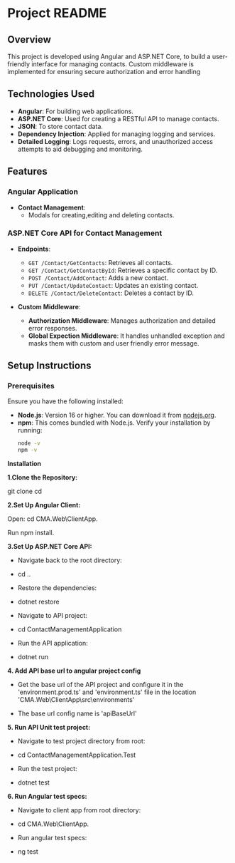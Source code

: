 
# Project README

## Overview
This project is developed using Angular and ASP.NET Core, to build a user-friendly interface for managing contacts. Custom middleware is implemented for ensuring secure authorization and error handling

## Technologies Used
- **Angular**: For building web applications.
- **ASP.NET Core**: Used for creating a RESTful API to manage contacts.
- **JSON**: To store contact data.
- **Dependency Injection**: Applied for managing logging and services.
- **Detailed Logging**: Logs requests, errors, and unauthorized access attempts to aid debugging and monitoring.

## Features

### Angular Application
- **Contact Management**:
  - Modals for creating,editing and deleting contacts.

### ASP.NET Core API for Contact Management
- **Endpoints**:
  - `GET /Contact/GetContacts`: Retrieves all contacts.
  - `GET /Contact/GetContactById`: Retrieves a specific contact by ID.
  - `POST /Contact/AddContact`: Adds a new contact.
  - `PUT /Contact/UpdateContact`: Updates an existing contact.
  - `DELETE /Contact/DeleteContact`: Deletes a contact by ID.

- **Custom Middleware**:
  - **Authorization Middleware**: Manages authorization and detailed error responses.
  - **Global Expection Middleware**:  It handles unhandled exception and masks them with custom and user friendly error message.

## Setup Instructions

### Prerequisites

Ensure you have the following installed:

- **Node.js**: Version 16 or higher. You can download it from [nodejs.org](https://nodejs.org/).
- **npm**: This comes bundled with Node.js. Verify your installation by running:
  ```bash
  node -v
  npm -v

**Installation**

**1.Clone the Repository:**

git clone <repository-url>
cd <repository-folder>

**2.Set Up Angular Client:**

Open:
cd CMA.Web\ClientApp.

Run
npm install.

**3.Set Up ASP.NET Core API:**

- Navigate back to the root directory:

- cd ..

- Restore the dependencies:

- dotnet restore

- Navigate to API project:

- cd ContactManagementApplication

- Run the API application:

- dotnet run

**4. Add API base url to angular project config**

- Get the base url of the API project and configure it in the  'environment.prod.ts' and 'environment.ts' file in the location 'CMA.Web\ClientApp\src\environments'

- The base url config name is 'apiBaseUrl'

**5. Run API Unit test project:**

- Navigate to test project directory from root:

- cd ContactManagementApplication.Test

- Run the test project:

- dotnet test

**6. Run Angular test specs:**

- Navigate to client app from root directory:

- cd CMA.Web\ClientApp.

- Run angular test specs:

- ng test